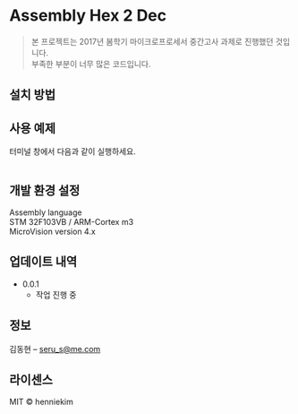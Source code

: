 # Assembly Hex 2 Dec 
> 본 프로젝트는 2017년 봄학기 마이크로프로세서 중간고사 과제로 진행했던 것입니다.  
> 부족한 부분이 너무 많은 코드입니다. 


## 설치 방법

> 
 
## 사용 예제
터미널 창에서 다음과 같이 실행하세요.
```sh

```
## 개발 환경 설정
Assembly language  
STM 32F103VB / ARM-Cortex m3  
MicroVision version 4.x  
 
## 업데이트 내역

* 0.0.1
    * 작업 진행 중
 
## 정보

김동현 – seru_s@me.com

## 라이센스
MIT © henniekim

<!-- Markdown link & img dfn's -->
[npm-image]: https://img.shields.io/npm/v/datadog-metrics.svg?style=flat-square
[npm-url]: https://npmjs.org/package/datadog-metrics
[npm-downloads]: https://img.shields.io/npm/dm/datadog-metrics.svg?style=flat-square
[travis-image]: https://img.shields.io/travis/dbader/node-datadog-metrics/master.svg?style=flat-square
[travis-url]: https://travis-ci.org/dbader/node-datadog-metrics
[wiki]: https://github.com/yourname/yourproject/wiki
